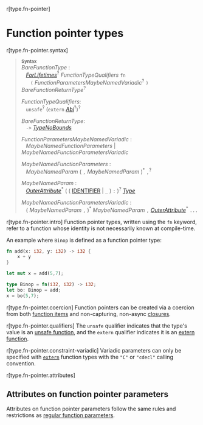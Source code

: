 r[type.fn-pointer]
# Function pointer types

r[type.fn-pointer.syntax]
> **<sup>Syntax</sup>**\
> _BareFunctionType_ :\
> &nbsp;&nbsp; [_ForLifetimes_]<sup>?</sup> _FunctionTypeQualifiers_ `fn`\
> &nbsp;&nbsp; &nbsp;&nbsp;  `(` _FunctionParametersMaybeNamedVariadic_<sup>?</sup> `)` _BareFunctionReturnType_<sup>?</sup>
>
> _FunctionTypeQualifiers_:\
> &nbsp;&nbsp; `unsafe`<sup>?</sup> (`extern` [_Abi_]<sup>?</sup>)<sup>?</sup>
>
> _BareFunctionReturnType_:\
> &nbsp;&nbsp; `->` [_TypeNoBounds_]
>
> _FunctionParametersMaybeNamedVariadic_ :\
> &nbsp;&nbsp; _MaybeNamedFunctionParameters_ | _MaybeNamedFunctionParametersVariadic_
>
> _MaybeNamedFunctionParameters_ :\
> &nbsp;&nbsp; _MaybeNamedParam_ ( `,` _MaybeNamedParam_ )<sup>\*</sup> `,`<sup>?</sup>
>
> _MaybeNamedParam_ :\
> &nbsp;&nbsp; [_OuterAttribute_]<sup>\*</sup> ( ( [IDENTIFIER] | `_` ) `:` )<sup>?</sup> [_Type_]
>
> _MaybeNamedFunctionParametersVariadic_ :\
> &nbsp;&nbsp; ( _MaybeNamedParam_ `,` )<sup>\*</sup> _MaybeNamedParam_ `,` [_OuterAttribute_]<sup>\*</sup> `...`

r[type.fn-pointer.intro]
Function pointer types, written using the `fn` keyword, refer to a function
whose identity is not necessarily known at compile-time.

An example where `Binop` is defined as a function pointer type:

```rust
fn add(x: i32, y: i32) -> i32 {
    x + y
}

let mut x = add(5,7);

type Binop = fn(i32, i32) -> i32;
let bo: Binop = add;
x = bo(5,7);
```

r[type.fn-pointer.coercion]
Function pointers can be created via a coercion from both [function items] and non-capturing, non-async [closures].

r[type.fn-pointer.qualifiers]
The `unsafe` qualifier indicates that the type's value is an [unsafe
function], and the `extern` qualifier indicates it is an [extern function].

r[type.fn-pointer.constraint-variadic]
Variadic parameters can only be specified with [`extern`] function types with
the `"C"` or `"cdecl"` calling convention.

r[type.fn-pointer.attributes]
## Attributes on function pointer parameters

Attributes on function pointer parameters follow the same rules and
restrictions as [regular function parameters].

[IDENTIFIER]: ../identifiers.md
[_Abi_]: ../items/functions.md
[_ForLifetimes_]: ../trait-bounds.md#higher-ranked-trait-bounds
[_TypeNoBounds_]: ../types.md#type-expressions
[_Type_]: ../types.md#type-expressions
[_OuterAttribute_]: ../attributes.md
[`extern`]: ../items/external-blocks.md
[closures]: closure.md
[extern function]: ../items/functions.md#extern-function-qualifier
[function items]: function-item.md
[unsafe function]: ../unsafe-keyword.md
[regular function parameters]: ../items/functions.md#attributes-on-function-parameters
